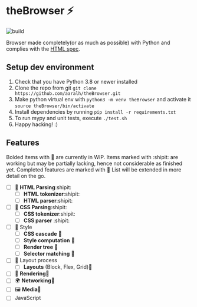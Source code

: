 # theBrowser :zap:

![build](https://github.com/aaralh/theBrowser/workflows/CI-Build/badge.svg)


Browser made completely(or as much as possible) with Python and complies with the [HTML spec](https://html.spec.whatwg.org).

## Setup dev environment

1. Check that you have Python 3.8 or newer installed
2. Clone the repo from git ```git clone https://github.com/aaralh/theBrowser.git```
3. Make python virtual env with ```python3 -m venv theBrowser``` and activate it ```source theBrowser/bin/activate```
4. Install dependencies by running ```pip install -r requirements.txt```
5. To run mypy and unit tests, execute ```./test.sh```
6. Happy hacking! :)

## Features

Bolded items with :construction: are currently in WIP. Items marked with :shipit: are working but may be partially lacking, hence not considerable as finished yet. Completed features are marked with :rocket: List will be extended in more detail on the go.

- [ ] 📝 **HTML Parsing**:shipit:
    - [ ] **HTML tokenizer**:shipit:
    - [ ] **HTML parser**:shipit:
- [ ] 📝 **CSS Parsing**:shipit:
    - [ ] **CSS tokenizer**:shipit:
    - [ ] **CSS parser** :shipit:
- [ ] 📐 Style
    - [ ] **CSS cascade** :construction:
    - [ ] **Style computation** :construction:
    - [ ] **Render tree** :construction:
    - [ ] **Selector matching** :construction:
- [ ] 🎴 Layout process
    - [ ] **Layouts** (Block, Flex, Grid):construction:
- [ ] 🎨 **Rendering**:construction:
- [ ] 🌍 **Networking**:construction:
- [ ] 🖼️ **Media**:construction:
- [ ] JavaScript
